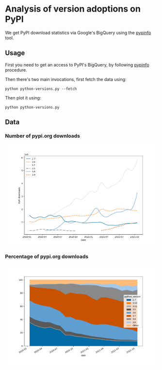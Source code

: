 # Analysis of version adoptions on PyPI

We get PyPI download statistics via Google's BigQuery using the
[pypinfo](https://github.com/ofek/pypinfo/) tool.


## Usage

First you need to get an access to PyPI's BigQuery, by following
[pypinfo](https://github.com/ofek/pypinfo/) procedure.

Then there's two main invocations, first fetch the data using:

    python python-versions.py --fetch

Then plot it using:

    python python-versions.py


## Data

### Number of pypi.org downloads

![](python-versions.png)


### Percentage of pypi.org downloads

![](python-versions-pct.png)
